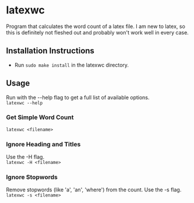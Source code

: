 # latexwc
Program that calculates the word count of a latex file.
I am new to latex, so this is definitely not fleshed out and probably won't work well in every case.

## Installation Instructions
- Run `sudo make install` in the latexwc directory.

## Usage
Run with the --help flag to get a full list of available options.  
`latexwc --help`
### Get Simple Word Count
`latexwc <filename>`
### Ignore Heading and Titles
Use the -H flag.  
`latexwc -H <filename>`
### Ignore Stopwords
Remove stopwords (like 'a', 'an', 'where') from the count. Use the -s flag.  
`latexwc -s <filename>`